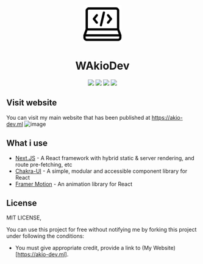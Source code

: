 <div align="center">
    <img src="https://github.com/YoruAkio/Akio-Website/blob/main/public/favicon.png" width="100">
    <h1>
        <strong>WAkioDev</strong>
    </h1>
    <img src="https://img.shields.io/badge/Next.JS-61DBFB?logo=mext.js&logoColor=white&style=for-the-badge">
    <img src="https://img.shields.io/github/stars/YoruAkio/WAkioDev.svg?logo=github&style=for-the-badge">
    <img src="https://img.shields.io/github/last-commit/YoruAkio/WAkioDev.dev?style=for-the-badge">
    <img src="https://img.shields.io/website-up-down-green-red/https/akio-dev.ml.svg?logo=webpack&logoColor=white&style=for-the-badge">
</div>

## Visit website
You can visit my main website that has been published at https://akio-dev.ml
![image](https://user-images.githubusercontent.com/97880708/228973042-9f1a7646-a4c6-480e-aa03-44102c0e8a14.png)

## What i use
- [Next.JS](https://nextjs.org) - A React framework with hybrid static & server rendering, and route pre-fetching, etc
- [Chakra-UI](https://chakra-ui.com) - A simple, modular and accessible component library for React
- [Framer Motion](https://framer.com) - An animation library for React

## License
MIT LICENSE,

You can use this project for free without notifying me by forking this project under following the conditions:
- You must give appropriate credit, provide a link to (My Website)[https://akio-dev.ml].

